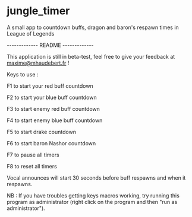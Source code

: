 jungle_timer
============

A small app to countdown buffs, dragon and baron's respawn times in League of Legends

------------- README -------------

This application is still in beta-test, feel free to give your feedback at maxime@mhaudebert.fr !

Keys to use :

F1 to start your red buff countdown

F2 to start your blue buff countdown

F3 to start enemy red buff countdown

F4 to start enemy blue buff countdown

F5 to start drake countdown

F6 to start baron Nashor countdown

F7 to pause all timers

F8 to reset all timers

Vocal announces will start 30 seconds before buff respawns and when it respawns.

NB : If you have troubles getting keys macros working, try running this program as administrator (right click on the program and then "run as administrator").
